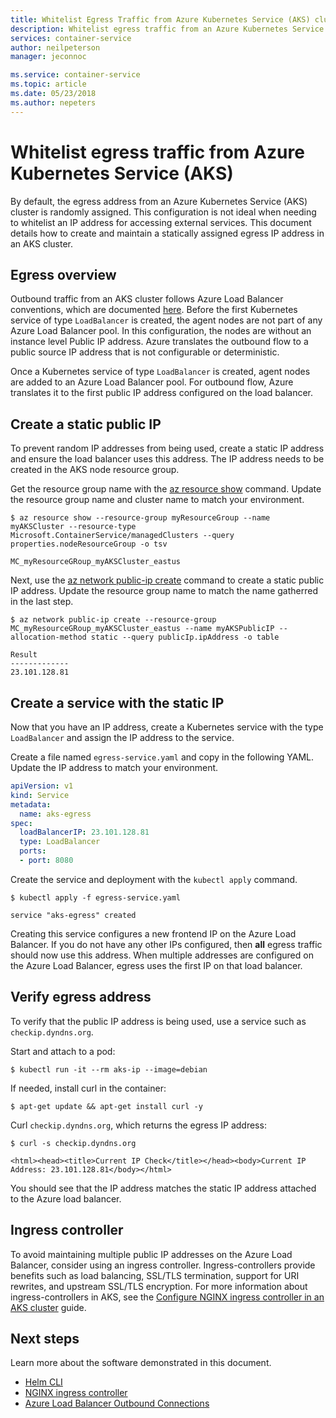 ```yaml
---
title: Whitelist Egress Traffic from Azure Kubernetes Service (AKS) cluster
description: Whitelist egress traffic from an Azure Kubernetes Service (AKS) cluster
services: container-service
author: neilpeterson
manager: jeconnoc

ms.service: container-service
ms.topic: article
ms.date: 05/23/2018
ms.author: nepeters
---
```


# Whitelist egress traffic from Azure Kubernetes Service (AKS)

By default, the egress address from an Azure Kubernetes Service (AKS) cluster is randomly assigned. This configuration is not ideal when needing to whitelist an IP address for accessing external services. This document details how to create and maintain a statically assigned egress IP address in an AKS cluster.

## Egress overview

Outbound traffic from an AKS cluster follows Azure Load Balancer conventions, which are documented [here][outbound-connections]. Before the first Kubernetes service of type `LoadBalancer` is created, the agent nodes are not part of any Azure Load Balancer pool. In this configuration, the nodes are without an instance level Public IP address. Azure translates the outbound flow to a public source IP address that is not configurable or deterministic.

Once a Kubernetes service of type `LoadBalancer` is created, agent nodes are added to an Azure Load Balancer pool. For outbound flow, Azure translates it to the first public IP address configured on the load balancer.

## Create a static public IP

To prevent random IP addresses from being used, create a static IP address and ensure the load balancer uses this address. The IP address needs to be created in the AKS node resource group.

Get the resource group name with the [az resource show][az-resource-show] command. Update the resource group name and cluster name to match your environment.

```
$ az resource show --resource-group myResourceGroup --name myAKSCluster --resource-type Microsoft.ContainerService/managedClusters --query properties.nodeResourceGroup -o tsv

MC_myResourceGRoup_myAKSCluster_eastus
```

Next, use the [az network public-ip create][public-ip-create] command to create a static public IP address. Update the resource group name to match the name gatherred in the last step.

```console
$ az network public-ip create --resource-group MC_myResourceGRoup_myAKSCluster_eastus --name myAKSPublicIP --allocation-method static --query publicIp.ipAddress -o table

Result
-------------
23.101.128.81
```

## Create a service with the static IP

Now that you have an IP address, create a Kubernetes service with the type `LoadBalancer` and assign the IP address to the service.

Create a file named `egress-service.yaml` and copy in the following YAML. Update the IP address to match your environment.

```yaml
apiVersion: v1
kind: Service
metadata:
  name: aks-egress
spec:
  loadBalancerIP: 23.101.128.81
  type: LoadBalancer
  ports:
  - port: 8080
```

Create the service and deployment with the `kubectl apply` command.

```console
$ kubectl apply -f egress-service.yaml

service "aks-egress" created
```

Creating this service configures a new frontend IP on the Azure Load Balancer. If you do not have any other IPs configured, then **all** egress traffic should now use this address. When multiple addresses are configured on the Azure Load Balancer, egress uses the first IP on that load balancer.

## Verify egress address

To verify that the public IP address is being used, use a service such as `checkip.dyndns.org`.

Start and attach to a pod:

```console
$ kubectl run -it --rm aks-ip --image=debian
```

If needed, install curl in the container:

```console
$ apt-get update && apt-get install curl -y
```

Curl `checkip.dyndns.org`, which returns the egress IP address:

```console
$ curl -s checkip.dyndns.org

<html><head><title>Current IP Check</title></head><body>Current IP Address: 23.101.128.81</body></html>
```

You should see that the IP address matches the static IP address attached to the Azure load balancer.

## Ingress controller

To avoid maintaining multiple public IP addresses on the Azure Load Balancer, consider using an ingress controller. Ingress-controllers provide benefits such as load balancing, SSL/TLS termination, support for URI rewrites, and upstream SSL/TLS encryption. For more information about ingress-controllers in AKS, see the [Configure NGINX ingress controller in an AKS cluster][ingress-aks-cluster] guide.

## Next steps

Learn more about the software demonstrated in this document.

- [Helm CLI][helm-cli-install]
- [NGINX ingress controller][nginx-ingress]
- [Azure Load Balancer Outbound Connections][outbound-connections]

<!-- LINKS - internal -->
[az-resource-show]: /cli/azure/resource#az-resource-show
[azure-cli-install]: /cli/azure/install-azure-cli
[azure-cloud-shell]: ../cloud-shell/overview.md
[aks-faq-resource-group]: faq.md#why-are-two-resource-groups-created-with-aks
[create-aks-cluster]: ./kubernetes-walkthrough.md
[helm-cli-install]: ./kubernetes-helm.md#install-helm-cli
[ingress-aks-cluster]: ./ingress.md
[outbound-connections]: ../load-balancer/load-balancer-outbound-connections.md#scenarios
[public-ip-create]: /cli/azure/network/public-ip#az-network-public-ip-create

<!-- LINKS - external -->
[nginx-ingress]: https://github.com/kubernetes/ingress-nginx
